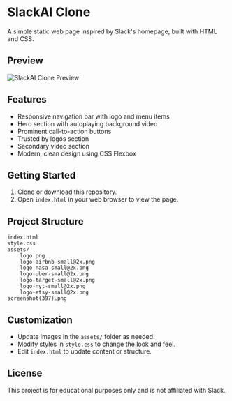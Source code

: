 # SlackAI Clone

A simple static web page inspired by Slack's homepage, built with HTML and CSS.

## Preview

![SlackAI Clone Preview](screenshot(397).png)

## Features

- Responsive navigation bar with logo and menu items
- Hero section with autoplaying background video
- Prominent call-to-action buttons
- Trusted by logos section
- Secondary video section
- Modern, clean design using CSS Flexbox

## Getting Started

1. Clone or download this repository.
2. Open `index.html` in your web browser to view the page.

## Project Structure

```
index.html
style.css
assets/
    logo.png
    logo-airbnb-small@2x.png
    logo-nasa-small@2x.png
    logo-uber-small@2x.png
    logo-target-small@2x.png
    logo-nyt-small@2x.png
    logo-etsy-small@2x.png
screenshot(397).png
```

## Customization

- Update images in the `assets/` folder as needed.
- Modify styles in `style.css` to change the look and feel.
- Edit `index.html` to update content or structure.

## License

This project is for educational purposes only and is not affiliated with Slack.

